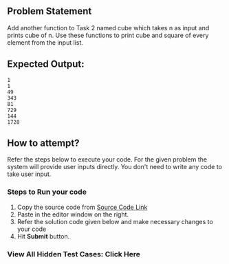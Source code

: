 ## Problem Statement
Add another function to Task 2 named cube which takes n as input and prints cube of 
n. Use these functions to print cube and square of every element from the input list.

  
## Expected Output:
```
1
1
49
343
81
729
144
1728

```

## How to attempt?
Refer the steps below to execute your code.
For the given problem the system will provide user inputs directly. You don't need to write any code to take user input.

### Steps to Run your code

1. Copy the source code from [Source Code Link](https://raw.githubusercontent.com/Aartiarora22/Lab_assignments/main/R5/T1/Main.java)
2. Paste in the editor window on the right.
3. Refer the solution code given below and make necessary changes to your code
4. Hit **Submit** button.

### View All Hidden Test Cases: Click Here
